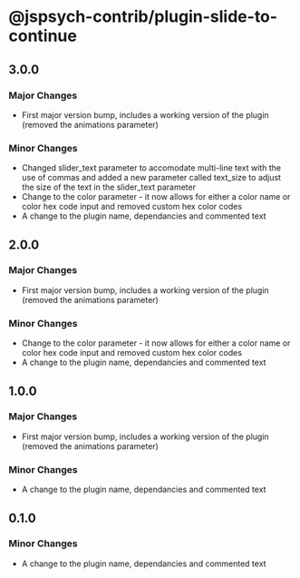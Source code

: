 # @jspsych-contrib/plugin-slide-to-continue

## 3.0.0

### Major Changes

- First major version bump, includes a working version of the plugin (removed the animations parameter)

### Minor Changes

- Changed slider_text parameter to accomodate multi-line text with the use of commas and added a new parameter called text_size to adjust the size of the text in the slider_text parameter
- Change to the color parameter - it now allows for either a color name or color hex code input and removed custom hex color codes
- A change to the plugin name, dependancies and commented text

## 2.0.0

### Major Changes

- First major version bump, includes a working version of the plugin (removed the animations parameter)

### Minor Changes

- Change to the color parameter - it now allows for either a color name or color hex code input and removed custom hex color codes
- A change to the plugin name, dependancies and commented text

## 1.0.0

### Major Changes

- First major version bump, includes a working version of the plugin (removed the animations parameter)

### Minor Changes

- A change to the plugin name, dependancies and commented text

## 0.1.0

### Minor Changes

- A change to the plugin name, dependancies and commented text
